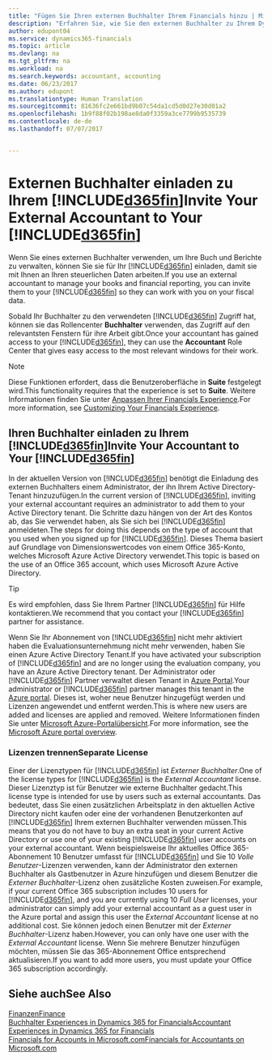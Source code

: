 ```yaml
---
title: "Fügen Sie Ihren externen Buchhalter Ihrem Financials hinzu | Microsoft Docs"
description: "Erfahren Sie, wie Sie den externen Buchhalter zu Ihrem Dynamics 365 for Financials einladen können."
author: edupont04
ms.service: dynamics365-financials
ms.topic: article
ms.devlang: na
ms.tgt_pltfrm: na
ms.workload: na
ms.search.keywords: accountant, accounting
ms.date: 06/23/2017
ms.author: edupont
ms.translationtype: Human Translation
ms.sourcegitcommit: 81636fc2e661bd9b07c54da1cd5d0d27e30d01a2
ms.openlocfilehash: 1b9f88f02b198ae8da0f3359a3ce7799b9535739
ms.contentlocale: de-de
ms.lasthandoff: 07/07/2017


---
```

# <a name="invite-your-external-accountant-to-your-included365finincludesd365finmdmd"></a><span data-ttu-id="91fcc-103">Externen Buchhalter einladen zu Ihrem [!INCLUDE[d365fin](includes/d365fin_md.md)]</span><span class="sxs-lookup"><span data-stu-id="91fcc-103">Invite Your External Accountant to Your [!INCLUDE[d365fin](includes/d365fin_md.md)]</span></span>
<span data-ttu-id="91fcc-104">Wenn Sie eines externen Buchhalter verwenden, um Ihre Buch und Berichte zu verwalten, können Sie sie für Ihr [!INCLUDE[d365fin](includes/d365fin_md.md)] einladen, damit sie mit Ihnen an Ihren steuerlichen Daten arbeiten.</span><span class="sxs-lookup"><span data-stu-id="91fcc-104">If you use an external accountant to manage your books and financial reporting, you can invite them to your [!INCLUDE[d365fin](includes/d365fin_md.md)] so they can work with you on your fiscal data.</span></span>

<span data-ttu-id="91fcc-105">Sobald Ihr Buchhalter zu den verwendeten [!INCLUDE[d365fin](includes/d365fin_md.md)] Zugriff hat, können sie das Rollencenter **Buchhalter** verwenden, das Zugriff auf den relevantsten Fenstern für ihre Arbeit gibt.</span><span class="sxs-lookup"><span data-stu-id="91fcc-105">Once your accountant has gained access to your [!INCLUDE[d365fin](includes/d365fin_md.md)], they can use the **Accountant** Role Center that gives easy access to the most relevant windows for their work.</span></span>  

> [!NOTE]  
>  <span data-ttu-id="91fcc-106">Diese Funktionen erfordert, dass die Benutzeroberfläche in **Suite** festgelegt wird.</span><span class="sxs-lookup"><span data-stu-id="91fcc-106">This functionality requires that the experience is set to **Suite**.</span></span> <span data-ttu-id="91fcc-107">Weitere Informationen finden Sie unter [Anpassen Ihrer Financials Experience](ui-experiences.md).</span><span class="sxs-lookup"><span data-stu-id="91fcc-107">For more information, see [Customizing Your Financials Experience](ui-experiences.md).</span></span>  

## <a name="invite-your-accountant-to-your-included365finincludesd365finmdmd"></a><span data-ttu-id="91fcc-108">Ihren Buchhalter einladen zu Ihrem [!INCLUDE[d365fin](includes/d365fin_md.md)]</span><span class="sxs-lookup"><span data-stu-id="91fcc-108">Invite Your Accountant to Your [!INCLUDE[d365fin](includes/d365fin_md.md)]</span></span>
<span data-ttu-id="91fcc-109">In der aktuellen Version von [!INCLUDE[d365fin](includes/d365fin_md.md)] benötigt die Einladung des externen Buchhalters einem Administrator, der ihn Ihrem Active Directory-Tenant hinzuzufügen.</span><span class="sxs-lookup"><span data-stu-id="91fcc-109">In the current version of [!INCLUDE[d365fin](includes/d365fin_md.md)], inviting your external accountant requires an administrator to add them to your Active Directory tenant.</span></span> <span data-ttu-id="91fcc-110">Die Schritte dazu hängen von der Art des Kontos ab, das Sie verwendet haben, als Sie sich bei [!INCLUDE[d365fin](includes/d365fin_md.md)] anmeldeten.</span><span class="sxs-lookup"><span data-stu-id="91fcc-110">The steps for doing this depends on the type of account that you used when you signed up for [!INCLUDE[d365fin](includes/d365fin_md.md)].</span></span> <span data-ttu-id="91fcc-111">Dieses Thema basiert auf Grundlage von Dimensionswertcodes von einem Office 365-Konto, welches Microsoft Azure Active Directory verwendet.</span><span class="sxs-lookup"><span data-stu-id="91fcc-111">This topic is based on the use of an Office 365 account, which uses Microsoft Azure Active Directory.</span></span>  

> [!TIP]  
>  <span data-ttu-id="91fcc-112">Es wird empfohlen, dass Sie Ihrem Partner [!INCLUDE[d365fin](includes/d365fin_md.md)] für Hilfe kontaktieren.</span><span class="sxs-lookup"><span data-stu-id="91fcc-112">We recommend that you contact your [!INCLUDE[d365fin](includes/d365fin_md.md)] partner for assistance.</span></span>  

<span data-ttu-id="91fcc-113">Wenn Sie Ihr Abonnement von [!INCLUDE[d365fin](includes/d365fin_md.md)] nicht mehr aktiviert haben die Evaluationsunternehmung nicht mehr verwenden, haben Sie einen Azure Active Directory Tenant.</span><span class="sxs-lookup"><span data-stu-id="91fcc-113">If you have activated your subscription of [!INCLUDE[d365fin](includes/d365fin_md.md)] and are no longer using the evaluation company, you have an Azure Active Directory tenant.</span></span> <span data-ttu-id="91fcc-114">Der Administrator oder [!INCLUDE[d365fin](includes/d365fin_md.md)] Partner verwaltet diesen Tenant in [Azure Portal](https://portal.azure.com).</span><span class="sxs-lookup"><span data-stu-id="91fcc-114">Your administrator or [!INCLUDE[d365fin](includes/d365fin_md.md)] partner manages this tenant in the [Azure portal](https://portal.azure.com).</span></span> <span data-ttu-id="91fcc-115">Dieses ist, woher neue Benutzer hinzugefügt werden und Lizenzen angewendet und entfernt werden.</span><span class="sxs-lookup"><span data-stu-id="91fcc-115">This is where new users are added and licenses are applied and removed.</span></span> <span data-ttu-id="91fcc-116">Weitere Informationen finden Sie unter [Microsoft Azure-Portalübersicht](https://docs.microsoft.com/en-us/azure/azure-portal-overview).</span><span class="sxs-lookup"><span data-stu-id="91fcc-116">For more information, see the [Microsoft Azure portal overview](https://docs.microsoft.com/en-us/azure/azure-portal-overview).</span></span>  

### <a name="separate-license"></a><span data-ttu-id="91fcc-117">Lizenzen trennen</span><span class="sxs-lookup"><span data-stu-id="91fcc-117">Separate License</span></span>
<span data-ttu-id="91fcc-118">Einer der Lizenztypen für [!INCLUDE[d365fin](includes/d365fin_md.md)] ist *Externer Buchhalter*.</span><span class="sxs-lookup"><span data-stu-id="91fcc-118">One of the license types for [!INCLUDE[d365fin](includes/d365fin_md.md)] is the *External Accountant* license.</span></span> <span data-ttu-id="91fcc-119">Dieser Lizenztyp ist für Benutzer wie externe Buchhalter gedacht.</span><span class="sxs-lookup"><span data-stu-id="91fcc-119">This license type is intended for use by users such as external accountants.</span></span> <span data-ttu-id="91fcc-120">Das bedeutet, dass Sie einen zusätzlichen Arbeitsplatz in den aktuellen Active Directory nicht kaufen oder eine der vorhandenen Benutzerkonten auf [!INCLUDE[d365fin](includes/d365fin_md.md)] Ihrem externen Buchhalter verwenden müssen.</span><span class="sxs-lookup"><span data-stu-id="91fcc-120">This means that you do not have to buy an extra seat in your current Active Directory or use one of your existing [!INCLUDE[d365fin](includes/d365fin_md.md)] user accounts on your external accountant.</span></span> <span data-ttu-id="91fcc-121">Wenn beispielsweise Ihr aktuelles Office 365-Abonnement 10 Benutzer umfasst für [!INCLUDE[d365fin](includes/d365fin_md.md)] und Sie 10 *Volle Benutzer*-Lizenzen verwenden, kann der Administrator den externen Buchhalter als Gastbenutzer in Azure hinzufügen und diesem Benutzer die *Externer Buchhalter*-Lizenz ohen zusätzliche Kosten zuweisen.</span><span class="sxs-lookup"><span data-stu-id="91fcc-121">For example, if your current Office 365 subscription includes 10 users for [!INCLUDE[d365fin](includes/d365fin_md.md)], and you are currently using 10 *Full User* licenses, your administrator can simply add your external accountant as a guest user in the Azure portal and assign this user the *External Accountant* license at no additional cost.</span></span> <span data-ttu-id="91fcc-122">Sie können jedoch einen Benutzer mit der *Externer Buchhalter*-Lizenz haben.</span><span class="sxs-lookup"><span data-stu-id="91fcc-122">However, you can only have one user with the *External Accountant* license.</span></span> <span data-ttu-id="91fcc-123">Wenn Sie mehrere Benutzer hinzufügen möchten, müssen Sie das 365-Abonnement Office entsprechend aktualisieren.</span><span class="sxs-lookup"><span data-stu-id="91fcc-123">If you want to add more users, you must update your Office 365 subscription accordingly.</span></span>  

## <a name="see-also"></a><span data-ttu-id="91fcc-124">Siehe auch</span><span class="sxs-lookup"><span data-stu-id="91fcc-124">See Also</span></span>
[<span data-ttu-id="91fcc-125">Finanzen</span><span class="sxs-lookup"><span data-stu-id="91fcc-125">Finance</span></span>](finance.md)  
[<span data-ttu-id="91fcc-126">Buchhalter Experiences in Dynamics 365 for Financials</span><span class="sxs-lookup"><span data-stu-id="91fcc-126">Accountant Experiences in Dynamics 365 for Financials</span></span>](finance-accounting.md)  
[<span data-ttu-id="91fcc-127">Financials for Accounts in Microsoft.com</span><span class="sxs-lookup"><span data-stu-id="91fcc-127">Financials for Accountants on Microsoft.com</span></span>](https://www.microsoft.com/en-us/dynamics365/financial-insights-for-accountants)  

